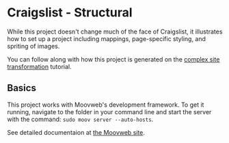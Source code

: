 # Craigslist - Structural

While this project doesn't change much of the face of Craigslist, it illustrates how to set up a project including mappings, page-specific styling, and spriting of images.

You can follow along with how this project is generated on the [complex site transformation](http://console.moovweb.com/learn/training/foundation/complex_transformation) tutorial.

## Basics

This project works with Moovweb's development framework. To get it running, navigate to the folder in your command line and start the server with the command: `sudo moov server --auto-hosts`.

See detailed documentaion at [the Moovweb site](http://console.moovweb.com).